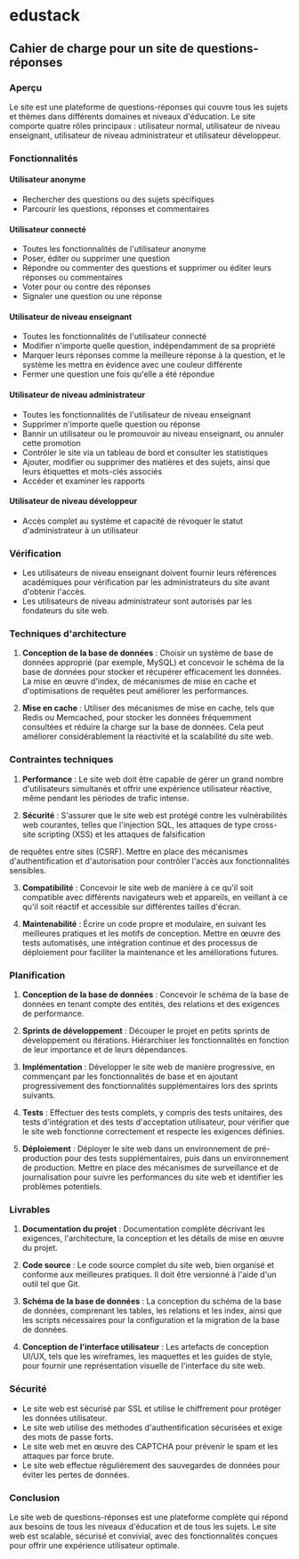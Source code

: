 # edustack

## Cahier de charge pour un site de questions-réponses

### Aperçu

Le site est une plateforme de questions-réponses qui couvre tous les sujets et thèmes dans différents domaines et niveaux d'éducation. Le site comporte quatre rôles principaux : utilisateur normal, utilisateur de niveau enseignant, utilisateur de niveau administrateur et utilisateur développeur.

### Fonctionnalités

#### Utilisateur anonyme

- Rechercher des questions ou des sujets spécifiques
- Parcourir les questions, réponses et commentaires

#### Utilisateur connecté

- Toutes les fonctionnalités de l'utilisateur anonyme
- Poser, éditer ou supprimer une question
- Répondre ou commenter des questions et supprimer ou éditer leurs réponses ou commentaires
- Voter pour ou contre des réponses
- Signaler une question ou une réponse

#### Utilisateur de niveau enseignant

- Toutes les fonctionnalités de l'utilisateur connecté
- Modifier n'importe quelle question, indépendamment de sa propriété
- Marquer leurs réponses comme la meilleure réponse à la question, et le système les mettra en évidence avec une couleur différente
- Fermer une question une fois qu'elle a été répondue

#### Utilisateur de niveau administrateur

- Toutes les fonctionnalités de l'utilisateur de niveau enseignant
- Supprimer n'importe quelle question ou réponse
- Bannir un utilisateur ou le promouvoir au niveau enseignant, ou annuler cette promotion
- Contrôler le site via un tableau de bord et consulter les statistiques
- Ajouter, modifier ou supprimer des matières et des sujets, ainsi que leurs étiquettes et mots-clés associés
- Accéder et examiner les rapports

#### Utilisateur de niveau développeur

- Accès complet au système et capacité de révoquer le statut d'administrateur à un utilisateur

### Vérification

- Les utilisateurs de niveau enseignant doivent fournir leurs références académiques pour vérification par les administrateurs du site avant d'obtenir l'accès.
- Les utilisateurs de niveau administrateur sont autorisés par les fondateurs du site web.

### Techniques d'architecture

1. **Conception de la base de données** : Choisir un système de base de données approprié (par exemple, MySQL) et concevoir le schéma de la base de données pour stocker et récupérer efficacement les données. La mise en œuvre d'index, de mécanismes de mise en cache et d'optimisations de requêtes peut améliorer les performances.

2. **Mise en cache** : Utiliser des mécanismes de mise en cache, tels que Redis ou Memcached, pour stocker les données fréquemment consultées et réduire la charge sur la base de données. Cela peut améliorer considérablement la réactivité et la scalabilité du site web.

### Contraintes techniques

1. **Performance** : Le site web doit être capable de gérer un grand nombre d'utilisateurs simultanés et offrir une expérience utilisateur réactive, même pendant les périodes de trafic intense.

2. **Sécurité** : S'assurer que le site web est protégé contre les vulnérabilités web courantes, telles que l'injection SQL, les attaques de type cross-site scripting (XSS) et les attaques de falsification

 de requêtes entre sites (CSRF). Mettre en place des mécanismes d'authentification et d'autorisation pour contrôler l'accès aux fonctionnalités sensibles.

3. **Compatibilité** : Concevoir le site web de manière à ce qu'il soit compatible avec différents navigateurs web et appareils, en veillant à ce qu'il soit réactif et accessible sur différentes tailles d'écran.

4. **Maintenabilité** : Écrire un code propre et modulaire, en suivant les meilleures pratiques et les motifs de conception. Mettre en œuvre des tests automatisés, une intégration continue et des processus de déploiement pour faciliter la maintenance et les améliorations futures.

### Planification

1. **Conception de la base de données** : Concevoir le schéma de la base de données en tenant compte des entités, des relations et des exigences de performance.

2. **Sprints de développement** : Découper le projet en petits sprints de développement ou itérations. Hiérarchiser les fonctionnalités en fonction de leur importance et de leurs dépendances.

3. **Implémentation** : Développer le site web de manière progressive, en commençant par les fonctionnalités de base et en ajoutant progressivement des fonctionnalités supplémentaires lors des sprints suivants.

4. **Tests** : Effectuer des tests complets, y compris des tests unitaires, des tests d'intégration et des tests d'acceptation utilisateur, pour vérifier que le site web fonctionne correctement et respecte les exigences définies.

5. **Déploiement** : Déployer le site web dans un environnement de pré-production pour des tests supplémentaires, puis dans un environnement de production. Mettre en place des mécanismes de surveillance et de journalisation pour suivre les performances du site web et identifier les problèmes potentiels.

### Livrables

1. **Documentation du projet** : Documentation complète décrivant les exigences, l'architecture, la conception et les détails de mise en œuvre du projet.

2. **Code source** : Le code source complet du site web, bien organisé et conforme aux meilleures pratiques. Il doit être versionné à l'aide d'un outil tel que Git.

3. **Schéma de la base de données** : La conception du schéma de la base de données, comprenant les tables, les relations et les index, ainsi que les scripts nécessaires pour la configuration et la migration de la base de données.

4. **Conception de l'interface utilisateur** : Les artefacts de conception UI/UX, tels que les wireframes, les maquettes et les guides de style, pour fournir une représentation visuelle de l'interface du site web.

### Sécurité

- Le site web est sécurisé par SSL et utilise le chiffrement pour protéger les données utilisateur.
- Le site web utilise des méthodes d'authentification sécurisées et exige des mots de passe forts.
- Le site web met en œuvre des CAPTCHA pour prévenir le spam et les attaques par force brute.
- Le site web effectue régulièrement des sauvegardes de données pour éviter les pertes de données.

### Conclusion

Le site web de questions-réponses est une plateforme complète qui répond aux besoins de tous les niveaux d'éducation et de tous les sujets. Le site web est scalable, sécurisé et convivial, avec des fonctionnalités conçues pour offrir une expérience utilisateur optimale.
